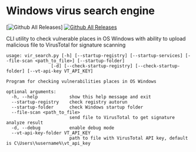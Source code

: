 Windows virus search engine
==========

[![Github All Releases](https://img.shields.io/github/license/treddis/vir_search)] [![Github All Releases](https://img.shields.io/github/downloads/treddis/vir_search/total.svg)]() 

CLI utility to check vulnerable places in OS Windows with ability to upload malicious file to VirusTotal for signature scanning

	usage: vir_search.py [-h] [--startup-registry] [--startup-services] [--file-scan <path_to_file>] [--startup-folder]
                     [-d] [--check-startup-registry] [--check-startup-folder] [--vt-api-key VT_API_KEY]

	Program for checking vulnerabilities places in OS Windows

	optional arguments:
	  -h, --help            show this help message and exit
	  --startup-registry    check registry autorun
	  --startup-folder      check Windows startup folder
	  --file-scan <path_to_file>
	                        send file to VirusTotal to get signature analyze result
	  -d, --debug           enable debug mode
	  --vt-api-key-folder VT_API_KEY
	                        path to file with VirusTotal API key, default is C\Users\%username%\vt_api_key	
